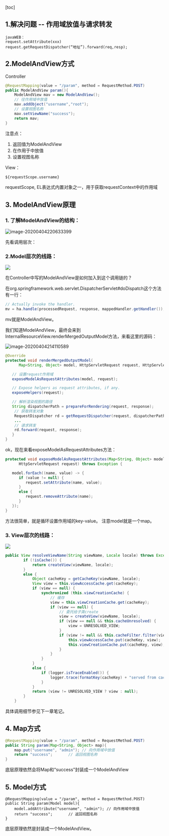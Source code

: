 [toc]

## 1.解决问题 -- 作用域放值与请求转发

```jade
javaWEB：
request.setAttribute(xxx)  
request.getRequestDispatcher(“地址”).forward(req,resp);
```

## 2.ModelAndView方式

Controller

```java
@RequestMapping(value = "/param", method = RequestMethod.POST)
public ModelAndView param(){
    ModelAndView mav = new ModelAndView();
    // 往作用域中放值
    mav.addObject("username","root");
    // 设置视图名称
    mav.setViewName("success");
    return mav;
}
```

注意点：

1. 返回值为ModelAndView
2. 在作用于中放值
3. 设置视图名称

View：

```el
${requestScope.username}
```

requestScope, EL表达式内置对象之一，用于获取requestContext中的作用域

## 3. ModelAndView原理

### 1. 了解ModelAndView的结构：

![image-20200404220633399](C:\Users\Raven\Pictures\blog\image-20200404220633399.png)



先看调用层次：

### 2.Model层次的线路：

![](C:\Users\Raven\Pictures\blog\CalledBy-InternalResourceView-renderMergedOutputModel-1586008866097.png)

在Controller中写的ModelAndView是如何加入到这个调用链的？

在org.springframework.web.servlet.DispatcherServlet#doDispatch这个方法有一行：

```java
// Actually invoke the handler.
mv = ha.handle(processedRequest, response, mappedHandler.getHandler());
```
mv就是ModelAndView。

我们知道ModelAndView，最终会来到InternalResourceView.renderMergedOutputModel方法，来看这里的源码：

![image-20200404214110589](C:\Users\Raven\Pictures\blog\image-20200404214110589.png)

```java
@Override
protected void renderMergedOutputModel(
      Map<String, Object> model, HttpServletRequest request, HttpServletResponse response) throws Exception {

   // 设置request作用域
   exposeModelAsRequestAttributes(model, request);

   // Expose helpers as request attributes, if any.
   exposeHelpers(request);

   // 解析渲染视图的路径
   String dispatcherPath = prepareForRendering(request, response);
    // 获取转发对象
    RequestDispatcher rd = getRequestDispatcher(request, dispatcherPath);
	...
    // 请求转发
    rd.forward(request, response);
   }
}
```

ok，现在来看exposeModelAsRequestAttributes方法：

```java
protected void exposeModelAsRequestAttributes(Map<String, Object> model,
      HttpServletRequest request) throws Exception {

   model.forEach((name, value) -> {
      if (value != null) {
         request.setAttribute(name, value);
      }
      else {
         request.removeAttribute(name);
      }
   });
}
```

方法很简单，就是循环设置作用域的key-value。 注意model就是一个map。

### 3. View层次的线路：

![](C:\Users\Raven\Pictures\blog\CalledBy-UrlBasedViewResolver-buildView-1586064350888.png)

```java
public View resolveViewName(String viewName, Locale locale) throws Exception {
		if (!isCache()) {
			return createView(viewName, locale);
		}
		else {
			Object cacheKey = getCacheKey(viewName, locale);
			View view = this.viewAccessCache.get(cacheKey);
			if (view == null) {
				synchronized (this.viewCreationCache) {
                    // 缓存
					view = this.viewCreationCache.get(cacheKey);
					if (view == null) {
						// 委托给子类create
						view = createView(viewName, locale);
						if (view == null && this.cacheUnresolved) {
							view = UNRESOLVED_VIEW;
						}
						if (view != null && this.cacheFilter.filter(view, viewName, locale)) {
							this.viewAccessCache.put(cacheKey, view);
							this.viewCreationCache.put(cacheKey, view);
						}
					}
				}
			}
			else {
				if (logger.isTraceEnabled()) {
					logger.trace(formatKey(cacheKey) + "served from cache");
				}
			}
			return (view != UNRESOLVED_VIEW ? view : null);
		}
	}
```

具体调用细节参见下一章笔记。

## 4. Map方式

```java
@RequestMapping(value = "/param", method = RequestMethod.POST)
public String param(Map<String, Object> map){
    map.put("username", "admin"); // 向作用域中放值
    return "success";       // 返回视图名称
}
```

底层原理依然会将Map和“success”封装成一个ModelAndView

## 5.  Model方式

```
@RequestMapping(value = "/param", method = RequestMethod.POST)
public String param(Model model){
    model.addAttribute("username", "admin"); // 向作用域中放值
    return "success";       // 返回视图名称
}
```

底层原理依然是封装成一个ModelAndView。